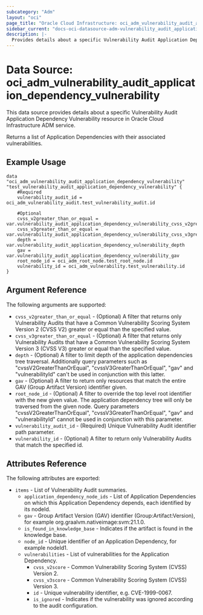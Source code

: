 ```yaml
---
subcategory: "Adm"
layout: "oci"
page_title: "Oracle Cloud Infrastructure: oci_adm_vulnerability_audit_application_dependency_vulnerability"
sidebar_current: "docs-oci-datasource-adm-vulnerability_audit_application_dependency_vulnerability"
description: |-
  Provides details about a specific Vulnerability Audit Application Dependency Vulnerability in Oracle Cloud Infrastructure ADM service
---
```


# Data Source: oci_adm_vulnerability_audit_application_dependency_vulnerability
This data source provides details about a specific Vulnerability Audit Application Dependency Vulnerability resource in Oracle Cloud Infrastructure ADM service.

Returns a list of Application Dependencies with their associated vulnerabilities.

## Example Usage

```hcl
data "oci_adm_vulnerability_audit_application_dependency_vulnerability" "test_vulnerability_audit_application_dependency_vulnerability" {
	#Required
	vulnerability_audit_id = oci_adm_vulnerability_audit.test_vulnerability_audit.id

	#Optional
	cvss_v2greater_than_or_equal = var.vulnerability_audit_application_dependency_vulnerability_cvss_v2greater_than_or_equal
	cvss_v3greater_than_or_equal = var.vulnerability_audit_application_dependency_vulnerability_cvss_v3greater_than_or_equal
	depth = var.vulnerability_audit_application_dependency_vulnerability_depth
	gav = var.vulnerability_audit_application_dependency_vulnerability_gav
	root_node_id = oci_adm_root_node.test_root_node.id
	vulnerability_id = oci_adm_vulnerability.test_vulnerability.id
}
```

## Argument Reference

The following arguments are supported:

* `cvss_v2greater_than_or_equal` - (Optional) A filter that returns only Vulnerability Audits that have a Common Vulnerability Scoring System Version 2 (CVSS V2) greater or equal than the specified value. 
* `cvss_v3greater_than_or_equal` - (Optional) A filter that returns only Vulnerability Audits that have a Common Vulnerability Scoring System Version 3 (CVSS V3) greater or equal than the specified value. 
* `depth` - (Optional) A filter to limit depth of the application dependencies tree traversal. Additionally query parameters such as "cvssV2GreaterThanOrEqual", "cvssV3GreaterThanOrEqual", "gav" and "vulnerabilityId" can't be used in conjunction with this latter. 
* `gav` - (Optional) A filter to return only resources that match the entire GAV (Group Artifact Version) identifier given.
* `root_node_id` - (Optional) A filter to override the top level root identifier with the new given value. The application dependency tree will only be traversed from the given node. Query parameters "cvssV2GreaterThanOrEqual", "cvssV3GreaterThanOrEqual", "gav" and "vulnerabilityId" cannot be used in conjunction with this parameter. 
* `vulnerability_audit_id` - (Required) Unique Vulnerability Audit identifier path parameter.
* `vulnerability_id` - (Optional) A filter to return only Vulnerability Audits that match the specified id.


## Attributes Reference

The following attributes are exported:

* `items` - List of Vulnerability Audit summaries.
	* `application_dependency_node_ids` - List of Application Dependencies on which this Application Dependency depends, each identified by its nodeId.
	* `gav` - Group Artifact Version (GAV) identifier (Group:Artifact:Version), for example org.graalvm.nativeimage:svm:21.1.0.
	* `is_found_in_knowledge_base` - Indicates if the artifact is found in the knowledge base.
	* `node_id` - Unique identifier of an Application Dependency, for example nodeId1.
	* `vulnerabilities` - List of vulnerabilities for the Application Dependency.
		* `cvss_v2score` - Common Vulnerability Scoring System (CVSS) Version 2.
		* `cvss_v3score` - Common Vulnerability Scoring System (CVSS) Version 3.
		* `id` - Unique vulnerability identifier, e.g. CVE-1999-0067.
		* `is_ignored` - Indicates if the vulnerability was ignored according to the audit configuration.

